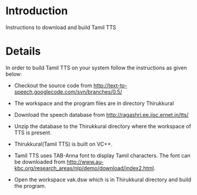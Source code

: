 # Introduction #

Instructions to download and build Tamil TTS


# Details #

In order to build Tamil TTS on your system follow the instructions as given below:

  * Checkout the source code from http://text-to-speech.googlecode.com/svn/branches/0.5/

  * The workspace and the program files are in directory Thirukkural

  * Download the speech database from http://ragashri.ee.iisc.ernet.in/tts/

  * Unzip the database to the Thirukkural directory where the workspace of TTS is present.

  * Thirukkural(Tamil TTS) is built on VC++.

  * Tamil TTS uses TAB-Anna font to display Tamil characters. The font can be downloaded from http://www.au-kbc.org/research_areas/nlp/demo/download/index2.html.

  * Open the workspace vak.dsw which is in Thirukkural directory and build the program.


